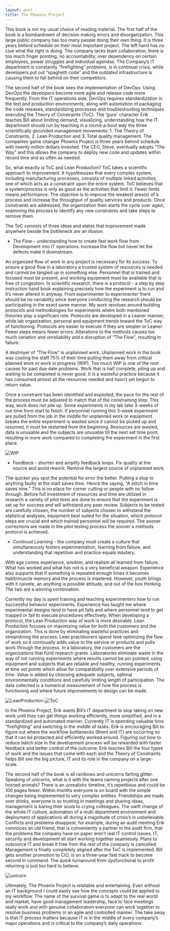 ```yaml
---
layout: post
title: The Phoenix Project
---
```



This book is not my usual choice of reading material. The first half of the book is a bombardment of decision making errors and disorganization. This large public company has too many people doing their own thing. It is three years behind schedule on their most important project. The left hand has no clue what the right is doing. The company lacks team collaboration, there is too much finger pointing, no accountability, over dependency on certain employees, power struggles and individual agendas. The Company’s IT department is constantly “firefighting” problems, is in continual crisis, while developers put out “spaghetti code” and the outdated infrastructure is causing them to fall behind on their competitors. 

The second half of the book sees the implementation of DevOps. Using DevOps the developers become more agile and release code more frequently. From the IT operations side, DevOps requires standardization in the test and production environments, along with automation of packaging the code releases, standardizing processes and troubleshooting techniques executing the Theory of Constraints (ToC). The 'guru' character Erik teaches Bill about limiting demand, visualizing, understanding how the IT department should run by teaching in a round-a-bout way the three scientifically grounded management movements: 1. The Theory of Constraints, 2. Lean Production and 3. Total quality management. The companies game changer Phoenix Project is three years behind schedule with twenty million dollars invested. The CEO, Steve, eventually adopts “The Way” and this allows the company to deploy new code and updates within record time and as often as needed.

So, what exactly is ToC and Lean Production? ToC takes a scientific approach to improvement. It hypothesizes that every complex system, including manufacturing processes, consists of multiple linked activities, one of which acts as a constraint upon the entire system. ToC believes that a system/process is only as good as the activities that limit it. Fewer limits means performance. The objective is to improve the weakest area(s) of a process and increase the throughput of quality services and products. Once constraints are addressed, the organization then starts the cycle over again, examining the process to identify any new constraints and take steps to remove them. 

The ToC consists of three ideas and states that improvement made anywhere beside the bottleneck are an illusion.
- _The Flow_ – understanding how to create fast work flow from Development into IT operations. Increase the flow but never let the defects make it downstream.

An organized flow of work in any project is necessary for its success. To ensure a good flow in a laboratory a trusted system of resources is needed and cannot be tangled up in something else. Personnel that is trained and focused must be present, and working equipment must be available that is free of congestion. In scientific research, there is a protocol - a step by step instruction hand book explaining precisely how the experiment is to run and it’s never altered in anyway. From experimenter to experimenter there should be no variability since everyone conducting the research should be participating in the exact same manner. My work revolves around building protocols and methodologies for experiments where both mentioned theories play a significant role. Protocols are developed in a Leaner manner, while lab organization, personal and equipment trends toward the ToC way of functioning. Protocols are easier to execute if they are simpler or Leaner. Fewer steps means fewer errors. Alterations to the methods causes too much variation and unreliability and a disruption of “The Flow”, resulting in failure. 

A destroyer of “The Flow” is unplanned work. Unplanned work in the book was costing the staff 75% of their time pulling them away from critical planned work or work in progress (WIP). Too much WIP is one of the root causes for past due date problems. Work that is half complete, piling up and waiting to be completed is never good. It is a wasteful practice because it has consumed almost all the resources needed and hasn’t yet begun to return value. 

Once a constraint has been identified and exploited, the pace for the rest of the process must be adjusted to match that of the constraining step. This way, work does not pile up. Some experiments in my lab take 3-weeks of run time from start to finish. If personnel running this 3-week experiment are pulled from the job in the middle for unplanned work or equipment breaks the entire experiment is wasted since it cannot be picked up and resumed, it must be restarted from the beginning. Resources are wasted, data is unusable and the subjects are unusable till the next set time point, resulting in more work compared to completing the experiment in the first place.

![WIP](http://practicallyenlightenedyou.com/wp-content/uploads/2010/10/work-in-progress.jpg)

- _Feedback_ - shorten and amplify feedback loops. Fix quality at the source and avoid rework. Remove the largest source of unplanned work.

The quicker you spot the potential for error the better. Putting a stop to anything faulty at the start saves time. Hence the saying, “A stitch in time saves nine.” This is no place for corner cutting or people with no follow through. Before full investment of resources and time are utilized in research a variety of pilot tests are done to ensure that the experiment is set up for success and will withstand any peer review. Subjects to be tested are carefully chosen, the number of subjects chosen to withstand the statistical analyses, equipment best suited for the situation, which protocol steps are crucial and which trained personnel will be required. The sooner corrections are made in the pilot testing process the sooner a methods protocol is achieved. 

- _Continual Learning_ - the company must create a culture that simultaneously fosters experimentation, learning from failure, and understanding that repetition and practice equals mastery.

With age comes experience, wisdom, and realism all learned from failure. What has worked and what has not is a very beneficial weapon. Experience also supports that if something is repeated enough times it becomes habit/muscle memory and the process is mastered. However, youth brings with it naivete, an anything is possible attitude, and out of the box thinking. The two are a winning combination. 

Currently my day is spent training and teaching experimenters how to run successful behavior experiments. Experience has taught me where experimental designs tend to have pit falls and where personnel tend to get trapped or fail to execute procedures effectively. When developing a protocol, the Lean Production way of work is more desirable. Lean Production focuses on maximizing value for both the customers and the organization. This is done by eliminating wasteful practices and streamlining the process. Lean practitioners spend time optimizing the flow of work so it continually adds value to the service or products and pulls work through the process. In a laboratory, the customers are the organizations that fund research grants. Laboratories eliminate waste in the way of not running experiments where results cannot be pin pointed, using equipment and subjects that are reliable and healthy, running experiments at time set points which allow for comparability over extensive periods of time. Value is added by choosing adequate subjects, optimal environmentally conditions and carefully limiting length of participation. The data collected is a numerical measurement of how the process is functioning and where future improvements to design can be made.

![LeanProduction](http://www.sigmacenter.com.tr/en/wp-content/uploads/2015/04/yalin-yonetim-1900x700_c.png)
![ToC](https://image.slidesharecdn.com/theoryofconstraints-140129114605-phpapp01/95/theory-of-constraints-12-638.jpg?cb=1390996044)

In the Phoenix Project, Erik wants Bill’s IT department to stop taking on new work until they can get things working efficiently, more simplified, and in a standardized and automated manner. Currently IT is spending valuable time “firefighting” and switching in the middle of tasks. Erik is encouraging Bill to figure out where the workflow bottlenecks (Brent and IT) are occurring so that it can be protected and efficiently worked around. Figuring out how to reduce batch size in the development process will be rewarded with faster feedback and better control of the outcome. Erik teaches Bill the four types of work and the issues that come with each and the Theory of Constraints helps Bill see the big picture, IT and its role in the company on a large-scale.

The second half of the book is all rainbows and unicorns farting glitter. Speaking of unicorns, what is it with the teams naming projects after one horned animals? There is an unrealistic timeline, it’s repetitious and could be 100 pages fewer. Within months everyone is on board with the simple changes being implemented to very complex entities. Friendships are made over drinks, everyone is so trusting in meetings and sharing ideas, management is baring their souls to crying colleagues. The swift change of the whole IT culture, automation of a multi department environment and deployment of applications all during a magnitude of crisis’s is unbelievable. Conflicts and problems disappear, for example, during an audit meeting Erik convinces an old friend, that is conveniently a partner in the audit firm, that the problems the company have on paper aren’t real IT control issues. IT, security and development all start working together seamlessly. Plans to outsource IT and break it free from the rest of the company is cancelled. Management is finally completely aligned after the ToC is implemented. Bill gets another promotion to CIO, is on a three-year fast track to become second in command. The quick turnaround from dysfunctional to profit returning is just too hard to believe. 

![unicorn](https://i.pinimg.com/736x/b5/fb/95/b5fb951f57b3180102790ff11673b983--narwhals-funny-animals.jpg)

Ultimately, The Phoenix Project is relatable and entertaining. Even without an IT background I could easily see how the concepts could be applied to my workflow. The name of the survival game is to adapt to the real world and market, have good management leadership, face to face meetings really work and with genuine collaboration everyone can work together to resolve business problems in an agile and controlled manner. The take away is that IT process matters because IT is in the middle of every company’s major operations and is critical to the company’s daily operations. 
